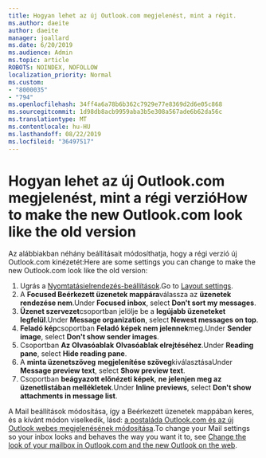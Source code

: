```yaml
---
title: Hogyan lehet az új Outlook.com megjelenést, mint a régit.
ms.author: daeite
author: daeite
manager: joallard
ms.date: 6/20/2019
ms.audience: Admin
ms.topic: article
ROBOTS: NOINDEX, NOFOLLOW
localization_priority: Normal
ms.custom:
- "8000035"
- "794"
ms.openlocfilehash: 34ff4a6a78b6b362c7929e77e8369d2d6e05c868
ms.sourcegitcommit: 1d98db8acb9959aba3b5e308a567ade6b62da56c
ms.translationtype: MT
ms.contentlocale: hu-HU
ms.lasthandoff: 08/22/2019
ms.locfileid: "36497517"
---
```

# <a name="how-to-make-the-new-outlookcom-look-like-the-old-version"></a><span data-ttu-id="23289-102">Hogyan lehet az új Outlook.com megjelenést, mint a régi verzió</span><span class="sxs-lookup"><span data-stu-id="23289-102">How to make the new Outlook.com look like the old version</span></span>

<span data-ttu-id="23289-103">Az alábbiakban néhány beállításait módosíthatja, hogy a régi verzió új Outlook.com kinézetét:</span><span class="sxs-lookup"><span data-stu-id="23289-103">Here are some settings you can change to make the new Outlook.com look like the old version:</span></span>

1. <span data-ttu-id="23289-104">Ugrás a [Nyomtatásielrendezés-beállítások](https://outlook.live.com/mail/options/mail/layout).</span><span class="sxs-lookup"><span data-stu-id="23289-104">Go to [Layout settings](https://outlook.live.com/mail/options/mail/layout).</span></span>
1. <span data-ttu-id="23289-105">A **Focused Beérkezett üzenetek mappára**válassza az **üzenetek rendezése nem**.</span><span class="sxs-lookup"><span data-stu-id="23289-105">Under **Focused inbox**, select **Don't sort my messages**.</span></span>
1. <span data-ttu-id="23289-106">**Üzenet szervezet**csoportban jelölje be a **legújabb üzeneteket legfelül**.</span><span class="sxs-lookup"><span data-stu-id="23289-106">Under **Message organization**, select **Newest messages on top**.</span></span>
1. <span data-ttu-id="23289-107">**Feladó kép**csoportban **Feladó képek nem jelennek**meg.</span><span class="sxs-lookup"><span data-stu-id="23289-107">Under **Sender image**, select **Don't show sender images**.</span></span>
1. <span data-ttu-id="23289-108">Csoportban **Az Olvasóablak** **Olvasóablak elrejtéséhez**.</span><span class="sxs-lookup"><span data-stu-id="23289-108">Under **Reading pane**, select **Hide reading pane**.</span></span>
1. <span data-ttu-id="23289-109">A **minta üzenetszöveg** **megjelenítése szöveg**kiválasztása</span><span class="sxs-lookup"><span data-stu-id="23289-109">Under **Message preview text**, select **Show preview text**.</span></span>
1. <span data-ttu-id="23289-110">Csoportban **beágyazott előnézeti képek**, **ne jelenjen meg az üzenetlistában mellékletek**.</span><span class="sxs-lookup"><span data-stu-id="23289-110">Under **Inline previews**, select **Don't show attachments in message list**.</span></span>

<span data-ttu-id="23289-111">A Mail beállítások módosítása, így a Beérkezett üzenetek mappában keres, és a kívánt módon viselkedik, lásd: [a postaláda Outlook.com és az új Outlook webes megjelenésének módosítása](https://support.office.com/article/b41c2ecb-f23c-42b3-b7f8-659646d5e58c?wt.mc_id=Office_Outlook_com_Alchemy).</span><span class="sxs-lookup"><span data-stu-id="23289-111">To change your Mail settings so your inbox looks and behaves the way you want it to, see [Change the look of your mailbox in Outlook.com and the new Outlook on the web](https://support.office.com/article/b41c2ecb-f23c-42b3-b7f8-659646d5e58c?wt.mc_id=Office_Outlook_com_Alchemy).</span></span>
